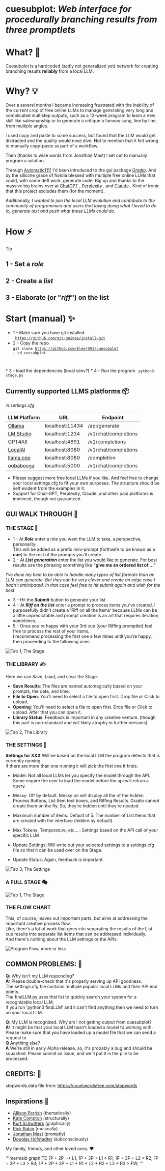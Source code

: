 # **cuesubplot:** *Web interface for procedurally branching results from three promptlets*

# What? :speech_balloon:
Cuesubplot is a hardcoded (sadly not generalized yet) network for creating branching results **reliably** from a local LLM.

# Why? :bulb:

Over a several months I became increasing frustrated with the inability of the current crop of free online LLMs to manage generating very long and complicated multistep outputs, such as a 12-week program to learn a new skill like salesmanship or to generate a critique a famous song, line by line, from multiple angles. 

I used copy and paste to some success, but found that the LLM would get distracted and the quality would nose dive. Not to mention that it felt wrong to manually copy-paste as part of a workflow.

Then (thanks to wise words from Jonathan Mast) I set out to manually program a solution. 

Through [Automatic1111](https://github.com/AUTOMATIC1111/stable-diffusion-webui) I'd been introduced to the gui package *[Gradio](https://www.gradio.app/)*. And by the silicone grace of Nvidia blessed with multiple free online LLMs that could, with some deft work, generate code. Big up and thanks to the massive big brains over at [ChatGPT](https://chatgpt.com/) , [Perplexity](https://www.perplexity.ai/) , and [Claude](https://claude.ai/) . Kind of ironic that this project excludes them (for the moment).

*Additionally, I wanted to join the local LLM evolution and contribute to the community of programmers and users that loving doing what I loved to do to, generate text and push what these LLMs could do.*

# How :zap:
> [!TIP]
> ## **1** - Set a ***role***
> ## **2** - Create a ***list***
> ## **3** - Elaborate (or "***riff***") on the list
 

# Start (manual) :sparkles:
* 1 - Make sure you have git installed.  
<code> https://github.com/git-guides/install-git </code>
* 2 - Copy the repo  
<code>git clone https://github.com/kleer001/cuesubplot ; cd cuesubplot
</code>
* 3 - load the dependencies (local venv?) 
* 4 - Run the program  
<code> python3 stage.py</code>

## Currently supported LLMS platforms :package:
*in  settings.cfg*  

| LLM Platform | URL             | Endpoint             |
|--------------|-----------------|----------------------|
| [Ollama](https://ollama.ai/)       | localhost:11434 | /api/generate        |
| [LM Studio](https://lmstudio.ai/)    | localhost:1234  | /v1/chat/completions |
| [GPT4All](https://gpt4all.io/)      | localhost:4891  | /v1/completions      |
| [LocalAI](https://localai.io/)      | localhost:8080  | /v1/chat/completions |
| [llama.cpp](https://github.com/ggerganov/llama.cpp)    | localhost:8080  | /completion          |
| [oobabooga](https://github.com/oobabooga/text-generation-webui)    | localhost:5000  | /v1/chat/completions |

* Please suggest more free local LLMs if you like. And feel free to change your local settings.cfg to fit your own purposes. The structure should be self evident from the examples in it.  
* Support for Chat-GPT, Perplexity, Claude, and other paid platforms is imminent, though not guaranteed. 

## GUI WALK THROUGH :walking:
### THE STAGE :eyes:
* 1 - At ***Role*** enter a role you want the LLM to take, a perspective, personality.   
This will be added as a prefix mini-prompt (forthwith to be known as a **cue**) to the rest of the prompts you'll create.   
* 2 - At ***List generation*** enter the list you would like to generate. For best results use the phrasing something like
**"give me an ordered list of ..."**  

*I've done my best to be able to handle many types of list formats than an LLM can generate. 
But they can be very clever and create an edge case I hadn't anticipated. In that case feel free to hit submit again and wish for the best.*  
* 3 - Hit the ***Submit*** button to generate your list.   
* 4 - At ***Riff on the list*** enter a prompt to process items you've created. I purposefully didn't create a 'Riff on all the items' because LLMs can be a little unpredictable and prompt creation is an art that requires iteration, sometimes.    
* 5 - Once you're happy with your 3rd cue (your Riffing promptlet) feel free to process the rest of your items.  
I recommend processing the first one a few times until you're happy, then proceeding to the fallowing ones.    

![Tab 1, The Stage](/images/Stage_02.png "Tab 1, The Stage")

### THE LIBRARY :writing_hand:

Here we can Save, Load, and clear the Stage.   
* **Save Results**: The files are named automagically based on your prompts, the date, and time.  
* **File to Open**: You'll need to select a file to open first. Drop file or Click to upload.  
* **Opening**: You'll need to select a file to open first. Drop file or Click to upload. After that you can open it.  
* **Library Status**: Feedback is important in any creative venture. (though this part is non-standard and will likely atrophy in further versions)

![Tab 2, The Library](/images/Library_02.png "Tab 2, The Library")

### THE SETTINGS :brain:
**Settings for XXX** Will be based on the local LLM the program detects that is currently running.  
If there are more than one running it will pick the first one it finds.   
* Model: Not all local LLMs let you specify the model through the API. Some require the user to load the model before the api will return a query.  
* Messy: Off by default. Messy on will display all the of the hidden Process Buttons, List Item text boxes, and Riffing Results. Gradio cannot create them on the fly. So, they're hidden until they're needed.  
* Maximum number of items: Default of 5. The number of List Items that are created with the interface (hidden by default).  
* Max Tokens, Temperature, etc... : Settings based on the API call of your specific LLM  

* Update Settings: Will write out your selected settings to a settings.cfg file so that it can be used over on the Stage.   
* Update Status: Again, feedback is important.   

![Tab 3, The Settings](/images/Settings_02.png "Tab 3, the Settings")

### A FULL STAGE :performing_arts:

![Tab 1, The Stage](/images/Stage_01.png "Tab 1, The Stage")

### THE FLOW CHART

This, of course, leaves out important parts, but aims at addressing the important creative process flow.  
Like, there's a lot of work that goes into separating the results of the List cue results into separate list items that can be addressed individually.   
And there's nothing about the LLM settings or the APIs.  

![Program Flow, more or less](/images/flowChart_01.png "Flowchart")

## COMMON PROBLEMS: :bug:

**Q:** Why isn't my LLM responding?   
**A:** Please double-check that it's properly serving up API goodness.   
The settings.cfg file contains multiple popular local LLMs and their API end points.   
The findLLM.py uses that list to quickly search your system for a recognizable local LLM.  
If you run 'python3 findLLM' and it can't find anything then we need to turn on your local LLM.

**Q**: My LLM is recognized. Why am I not getting output from cuesubplot?     
**A:** It might be that your local LLM hasn't loaded a model to working with.  
Please make sure that you have loaded up a model file that we can send a request to.   
**Q** Anything else?  
**A** We're still in early Alpha release, so, it's probably a bug and should be squashed. Please submit an issue, and we'll put it in the pile to be processed.   

## CREDITS: :wrench:

stopwords.data file from: 
https://countwordsfree.com/stopwords

## Inspirations :art:

- [Allison Parrish](https://www.decontextualize.com) (thematically)  
- [Kate Compton](https://github.com/galaxykate) (structurally)  
- [Kurt Schwitters](https://en.wikipedia.org/wiki/Kurt_Schwitters) (graphically)  
- [Rick Rubin](https://en.wikipedia.org/wiki/Rick_Rubin) (musically)  
- [Jonathan Mast](https://jonathanmast.com/) (promptly)  
- [Douglas Hofstadter](https://en.wikipedia.org/wiki/Douglas_Hofstadter) (subconsciously)  

My family, friends, and other loved ones. :heart: 


'''mermaid
graph TD
1P + 2P --> L1;
1P + 3P + L1 > R1;
1P + 3P + L2 > R2;
1P + 3P + L3 > R3;
1P + 2P + 3P + L1 + R1 + L2 + R2 + L3 + R3 > FW;
'''

